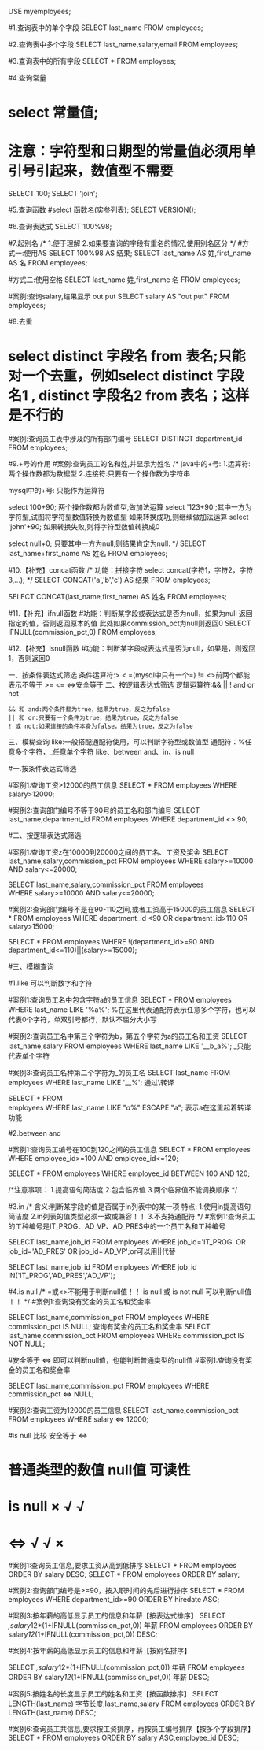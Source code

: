 USE myemployees;

#1.查询表中的单个字段
SELECT last_name FROM employees;

#2.查询表中多个字段
SELECT last_name,salary,email FROM employees;

#3.查询表中的所有字段
SELECT * FROM employees;

#4.查询常量
# select 常量值;
# 注意：字符型和日期型的常量值必须用单引号引起来，数值型不需要
SELECT 100;
SELECT 'join';

#5.查询函数
#select 函数名(实参列表);
SELECT VERSION();

#6.查询表达式 
SELECT 100%98;

#7.起别名
/*
1.便于理解
2.如果要查询的字段有重名的情况,使用别名区分
*/
#方式一:使用AS
SELECT 100%98 AS 结果;
SELECT last_name AS 姓,first_name AS 名 FROM employees;

#方式二:使用空格
SELECT last_name 姓,first_name 名 FROM employees;

#案例:查询salary,结果显示 out put
SELECT salary AS "out put" FROM employees;

#8.去重
# select distinct 字段名 from 表名;只能对一个去重，例如select distinct 字段名1 , distinct 字段名2 from 表名；这样是不行的
#案例:查询员工表中涉及的所有部门编号
SELECT DISTINCT department_id FROM employees;

#9.+号的作用
#案例:查询员工的名和姓,并显示为姓名
/*
java中的+号:
1.运算符:两个操作数都为数据型
2.连接符:只要有一个操作数为字符串


mysql中的+号:
只能作为运算符

select 100+90; 两个操作数都为数值型,做加法运算
select '123+90';其中一方为字符型,试图将字符型数值转换为数值型
		如果转换成功,则继续做加法运算
select 'john'+90; 如果转换失败,则将字符型数值转换成0

select null+0; 只要其中一方为null,则结果肯定为null.
*/
SELECT last_name+first_name AS 姓名 FROM employees; 

#10.【补充】concat函数 
/*
功能：拼接字符
select concat(字符1，字符2，字符3,...);
*/
SELECT CONCAT('a','b','c') AS 结果 FROM employees;

SELECT CONCAT(last_name,first_name) AS 姓名 FROM employees;

#11.【补充】ifnull函数
#功能：判断某字段或表达式是否为null，如果为null 返回指定的值，否则返回原本的值
此处如果commission_pct为null则返回0
SELECT IFNULL(commission_pct,0) FROM employees;

#12.【补充】isnull函数
#功能：判断某字段或表达式是否为null，如果是，则返回1，否则返回0

一、按条件表达式筛选
	条件运算符:> < =(mysql中只有一个=) != <>前两个都能表示不等于  >= <= <=>安全等于
二、按逻辑表达式筛选
	逻辑运算符:&& || !
	and or not
	
	&& 和 and:两个条件都为true，结果为true，反之为false
	|| 和 or:只要有一个条件为true，结果为true，反之为false
	! 或 not:如果连接的条件本身为false，结果为true，反之为false	
	
三、模糊查询
	like:一般搭配通配符使用，可以判断字符型或数值型
	通配符：%任意多个字符，_任意单个字符
	like、between and、in、is null


#一.按条件表达式筛选

#案例1:查询工资>12000的员工信息
SELECT * FROM employees WHERE salary>12000;

#案例2:查询部门编号不等于90号的员工名和部门编号
SELECT last_name,department_id FROM employees WHERE department_id <> 90;

#二、按逻辑表达式筛选

#案例1:查询工资z在10000到20000之间的员工名、工资及奖金
SELECT last_name,salary,commission_pct FROM employees WHERE salary>=10000 AND salary<=20000;

SELECT
	last_name,salary,commission_pct
FROM
	employees	
WHERE	salary>=10000 AND salary<=20000;

#案例2:查询部门编号不是在90-110之间,或者工资高于15000的员工信息
SELECT * FROM employees WHERE department_id <90 OR department_id>110 OR salary>15000;

SELECT *
FROM employees
WHERE !(department_id>=90 AND department_id<=110)||(salary>=15000);


#三、模糊查询

#1.like  可以判断数字和字符

#案例1:查询员工名中包含字符a的员工信息
SELECT * FROM employees WHERE last_name LIKE '%a%';   %在这里代表通配符表示任意多个字符，也可以代表0个字符，单双引号都行，默认不屈分大小写

#案例2:查询员工名中第三个字符为b，第五个字符为a的员工名和工资
SELECT last_name,salary FROM employees WHERE last_name LIKE '__b_a%';       _只能代表单个字符

#案例3:查询员工名种第二个字符为_的员工名
SELECT last_name FROM employees WHERE last_name LIKE '_\_%';        通过\转译

SELECT 
	*
FROM  
	employees
WHERE
	last_name LIKE "_a_%" ESCAPE "a";       表示a在这里起着转译功能

#2.between and

#案例1:查询员工编号在100到120之间的员工信息
SELECT * FROM employees WHERE employee_id>=100 AND employee_id<=120;

SELECT * FROM employees WHERE employee_id BETWEEN 100 AND 120;

/*注意事项：
1.提高语句简洁度
2.包含临界值
3.两个临界值不能调换顺序
*/

#3.in
/*
含义:判断某字段的值是否属于in列表中的某一项
特点:
 1.使用in提高语句简洁度
 2.in列表的值类型必须一致或兼容！！
 3.不支持通配符
*/
#案例1:查询员工的工种编号是IT_PROG、AD_VP、AD_PRES中的一个员工名和工种编号

SELECT last_name,job_id FROM employees WHERE job_id='IT_PROG' OR job_id='AD_PRES' OR job_id='AD_VP';or可以用||代替

SELECT last_name,job_id FROM employees WHERE job_id IN('IT_PROG','AD_PRES','AD_VP');

#4.is null
/*
=或<>不能用于判断null值！！
is null 或 is not null 可以判断null值 ！！
*/
#案例1:查询没有奖金的员工名和奖金率

SELECT last_name,commission_pct FROM employees WHERE commission_pct IS NULL;
查询有奖金的员工名和奖金率
SELECT last_name,commission_pct FROM employees WHERE commission_pct IS NOT NULL;

#安全等于 <=>
即可以判断null值，也能判断普通类型的null值
#案例1:查询没有奖金的员工名和奖金率

SELECT last_name,commission_pct FROM employees WHERE commission_pct <=> NULL;

#案例2:查询工资为12000的员工信息
SELECT last_name,commission_pct FROM employees WHERE salary <=> 12000;

#is null 比较 安全等于 <=>
#	      普通类型的数值	null值		可读性
# is null	×		        √		  √
# <=>		√		        √		  ×



#案例1:查询员工信息,要求工资从高到低排序
SELECT * FROM employees ORDER BY salary DESC;
SELECT * FROM employees ORDER BY salary;

#案例2:查询部门编号是>=90，按入职时间的先后进行排序
SELECT * FROM employees WHERE department_id>=90 ORDER BY hiredate ASC;

#案例3:按年薪的高低显示员工的信息和年薪【按表达式排序】
SELECT *,salary*12*(1+IFNULL(commission_pct,0)) 年薪 FROM employees 
ORDER BY salary*12*(1+IFNULL(commission_pct,0)) DESC; 

#案例4:按年薪的高低显示员工的信息和年薪【按别名排序】

SELECT *,salary*12*(1+IFNULL(commission_pct,0)) 年薪 FROM employees 
ORDER BY salary*12*(1+IFNULL(commission_pct,0)) 年薪 DESC; 

#案例5:按姓名的长度显示员工的姓名和工资【按函数排序】
SELECT LENGTH(last_name) 字节长度,last_name,salary
FROM employees
ORDER BY LENGTH(last_name) DESC;

#案例6:查询员工共信息,要求按工资排序，再按员工编号排序【按多个字段排序】
SELECT * FROM employees
ORDER BY salary ASC,employee_id DESC;
